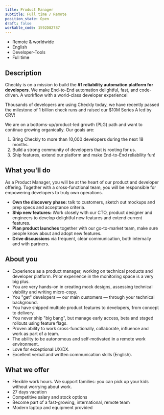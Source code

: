 ```yaml
---
title: Product Manager
subtitle: Full time / Remote
position_state: Open
draft: false
workable_code: 1592D82787
---
```


- Remote & worldwide
- English
- Developer-Tools
- Full time

## Description

Checkly is on a mission to build the **#1 reliability automation platform for developers.** We make End-to-End automation 
delightful, fast, and code-driven. A workflow with a world-class developer experience!

Thousands of developers are using Checkly today, we have recently passed the milestone of 1 billion check runs and raised 
our $10M Series A led by CRV!

We are on a bottoms-up/product-led growth (PLG) path and want to continue growing organically. Our goals are:

1. Bring Checkly to more than 10,000 developers during the next 18 months.
2. Build a strong community of developers that is rooting for us.
3. Ship features, extend our platform and make End-to-End reliability fun!

## What you'll do

As a Product Manager, you will be at the heart of our product and developer offering. Together with a cross-functional team,
you will be responsible for empowering developers to truly own operations.

- **Own the discovery phase:** talk to customers, sketch out mockups and prep specs and acceptance criteria.
- **Ship new features:** Work closely with our CTO, product designer and engineers to develop delightful new features and extend current features.
- **Plan product launches** together with our go-to-market team, make sure people know about and adopt new features.
- **Drive discussions** via frequent, clear communication, both internally and with partners.

## About you

- Experience as a product manager, working on technical products and developer platform. Prior experience in the monitoring space is a very big plus.
- You are very hands-on in creating mock designs, assessing technical viability and writing micro-copy.
- You "get" developers — our main customers — through your technical background.
- You have shipped multiple product features to developers, from concept to delivery.
- You never ship "big bang", but manage early access, beta and staged rollouts using feature flags. 
- Proven ability to work cross-functionally, collaborate, influence and work as part of a team.
- The ability to be autonomous and self-motivated in a remote work environment.
- Love for exceptional UX/DX.
- Excellent verbal and written communication skills (English).

## What we offer
- Flexible work hours. We support families: you can pick up your kids without worrying about work.
- 27 days vacation
- Competitive salary and stock options
- Become part of a fast-growing, international, remote team
- Modern laptop and equipment provided
